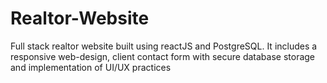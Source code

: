 # Realtor-Website
Full stack realtor website built using reactJS and PostgreSQL. It includes a responsive web-design, client contact form with secure database storage and implementation of UI/UX practices 

